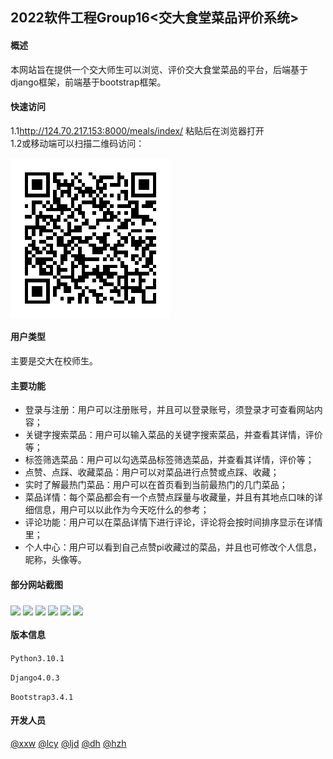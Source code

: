 ## 2022软件工程Group16<交大食堂菜品评价系统>

#### 概述

本网站旨在提供一个交大师生可以浏览、评价交大食堂菜品的平台，后端基于django框架，前端基于bootstrap框架。

#### 快速访问

1.1<http://124.70.217.153:8000/meals/index/>
粘贴后在浏览器打开  
1.2或移动端可以扫描二维码访问：  

<img src="picture/1.png" align="middle" />

#### 用户类型

主要是交大在校师生。

#### 主要功能

* 登录与注册：用户可以注册账号，并且可以登录账号，须登录才可查看网站内容；
* 关键字搜索菜品：用户可以输入菜品的关键字搜索菜品，并查看其详情，评价等；
* 标签筛选菜品：用户可以勾选菜品标签筛选菜品，并查看其详情，评价等；
* 点赞、点踩、收藏菜品：用户可以对菜品进行点赞或点踩、收藏；
* 实时了解最热门菜品：用户可以在首页看到当前最热门的几门菜品；
* 菜品详情：每个菜品都会有一个点赞点踩量与收藏量，并且有其地点口味的详细信息，用户可以以此作为今天吃什么的参考；
* 评论功能：用户可以在菜品详情下进行评论，评论将会按时间排序显示在详情里；
* 个人中心：用户可以看到自己点赞pi收藏过的菜品，并且也可修改个人信息，昵称，头像等。

#### 部分网站截图  
<img src="picture/2.png" align="middle" />
<img src="picture/3.png" align="middle" />
<img src="picture/4.png" align="middle" />
<img src="picture/5.png" align="middle" />
<img src="picture/6.png" align="middle" />
<img src="picture/8.png" align="middle" />

#### 版本信息

`Python3.10.1`

`Django4.0.3`

`Bootstrap3.4.1`  

#### 开发人员
[@xxw](https://github.com/XxwDaXiGua)
[@lcy](https://github.com/Younggkid)
[@ljd]()
[@dh]()
[@hzh]()


